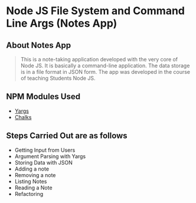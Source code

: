# Node JS File System and Command Line Args (Notes App)

## About Notes App

> This is a note-taking application developed with the very core of Node JS. It is basically a command-line application. The data storage is in a file format in JSON form. The app was developed in the course of teaching Students Node JS.

## NPM Modules Used

- [Yargs](https://www.npmjs.com/package/yargs)
- [Chalks](https://www.npmjs.com/package/chalks)

## Steps Carried Out are as follows

- Getting Input from Users
- Argument Parsing with Yargs
- Storing Data with JSON
- Adding a note
- Removing a note
- Listing Notes
- Reading a Note
- Refactoring

